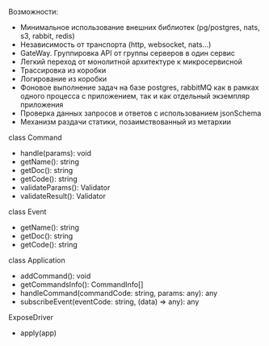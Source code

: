 Возможности:
- Минимальное использование внешних библиотек (pg/postgres, nats, s3, rabbit, redis)
- Независимость от транспорта (http, websocket, nats...)
- GateWay. Группировка API от группы серверов в один сервис
- Легкий переход от монолитной архитектуре к микросервисной
- Трассировка из коробки
- Логирование из коробки
- Фоновое выполнение задач на базе postgres, rabbitMQ как в рамках одного процесса с приложением, так и как отдельный экземпляр приложения
- Проверка данных запросов и ответов с использованием jsonSchema
- Механизм раздачи статики, позаимствованный из метархии

class Command
+ handle(params): void
+ getName(): string
+ getDoc(): string
+ getCode(): string
+ validateParams(): Validator
+ validateResult(): Validator

class Event
+ getName(): string
+ getDoc(): string
+ getCode(): string

class Application
+ addCommand(): void
+ getCommandsInfo(): CommandInfo[]
+ handleCommand(commandCode: string, params: any): any
+ subscribeEvent(eventCode: string, (data) => any): any

ExposeDriver
+ apply(app)

